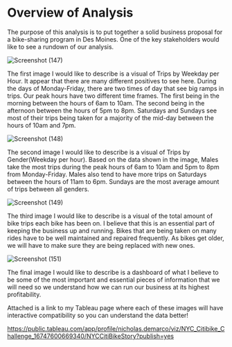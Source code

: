 # Overview of Analysis

The purpose of this analysis is to put together a solid business proposal for a bike-sharing program in Des Moines. One of the key stakeholders would like to see a rundown of our analysis.

![Screenshot (147)](https://user-images.githubusercontent.com/114521887/214950938-6fff3627-a6f1-4b42-a047-f85ba3a341ec.png)

The first image I would like to describe is a visual of Trips by Weekday per Hour. It appear that there are many different positives to see here. During the days of Monday-Friday, there are two times of day that see big ramps in trips. Our peak hours have two different time frames. The first being in the morning between the hours of 6am to 10am. The second being in the afternoon between the hours of 5pm to 8pm. Saturdays and Sundays see most of their trips being taken for a majority of the mid-day between the hours of 10am and 7pm.

![Screenshot (148)](https://user-images.githubusercontent.com/114521887/214952800-ec6735ab-c1cc-4d20-8086-5da33ea432ad.png)

The second image I would like to describe is a visual of Trips by Gender(Weekday per hour). Based on the data shown in the image, Males take the most trips during the peak hours of 6am to 10am and 5pm to 8pm from Monday-Friday. Males also tend to have more trips on Saturdays between the hours of 11am to 6pm. Sundays are the most average amount of trips between all genders.

![Screenshot (149)](https://user-images.githubusercontent.com/114521887/214953661-058060e5-bc01-4af9-8394-f71dc40b6278.png)

The third image I would like to describe is a visual of the total amount of bike trips each bike has been on. I believe that this is an essential part of keeping the business up and running. Bikes that are being taken on many rides have to be well maintained and repaired frequently. As bikes get older, we will have to make sure they are being replaced with new ones.

![Screenshot (151)](https://user-images.githubusercontent.com/114521887/214954263-f2461a76-4702-4c21-bfcc-252eb9961911.png)

The final image I would like to describe is a dashboard of what I believe to be some of the most important and essential pieces of information that we will need so we understand how we can run our business at its highest profitability.

Attached is a link to my Tableau page where each of these images will have interactive compatibility so you can understand the data better!

https://public.tableau.com/app/profile/nicholas.demarco/viz/NYC_Citibike_Challenge_16747600669340/NYCCitiBikeStory?publish=yes
